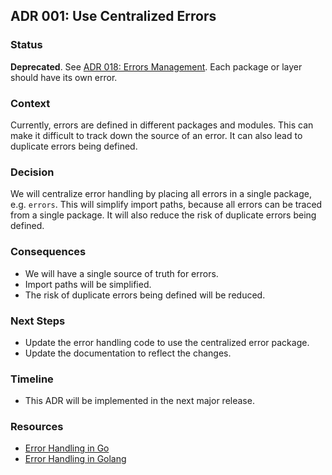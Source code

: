 ## ADR 001: Use Centralized Errors

### Status

**Deprecated**. See [ADR 018: Errors Management](./018-errors-management.md). Each package or layer should have its own error.

### Context

Currently, errors are defined in different packages and modules. This can make it difficult to track down the source of an error. It can also lead to duplicate errors being defined.

### Decision

We will centralize error handling by placing all errors in a single package, e.g. `errors`. This will simplify import paths, because all errors can be traced from a single package. It will also reduce the risk of duplicate errors being defined.

### Consequences

* We will have a single source of truth for errors.
* Import paths will be simplified.
* The risk of duplicate errors being defined will be reduced.

### Next Steps

* Update the error handling code to use the centralized error package.
* Update the documentation to reflect the changes.

### Timeline

* This ADR will be implemented in the next major release.

### Resources

* [Error Handling in Go](https://golang.org/doc/effective_go.html#errors)
* [Error Handling in Golang](https://www.digitalocean.com/community/tutorials/error-handling-in-golang)
